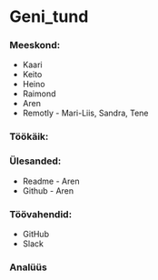 # Geni_tund
### Meeskond:
* Kaari
* Keito
* Heino
* Raimond
* Aren
* Remotly - Mari-Liis, Sandra, Tene

### Töökäik:


### Ülesanded:
* Readme - Aren
* Github - Aren


### Töövahendid:
* GitHub
* Slack

### Analüüs
